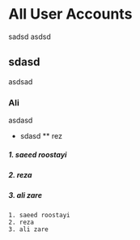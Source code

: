 # All User Accounts
sadsd
asdsd


## sdasd
asdsad

### Ali
asdasd


* sdasd
** rez


##### 1. saeed roostayi
##### 2. reza
##### 3. ali zare

``` 
1. saeed roostayi
2. reza
3. ali zare
```
